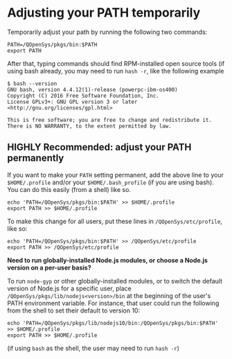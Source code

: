 # Adjusting your PATH temporarily

Temporarily adjust your path by running the following two commands:

```
PATH=/QOpenSys/pkgs/bin:$PATH
export PATH
```

After that, typing commands should find RPM-installed open source tools
(if using bash already, you may need to run `hash -r`, like the following example

```
$ bash --version
GNU bash, version 4.4.12(1)-release (powerpc-ibm-os400)
Copyright (C) 2016 Free Software Foundation, Inc.
License GPLv3+: GNU GPL version 3 or later <http://gnu.org/licenses/gpl.html>

This is free software; you are free to change and redistribute it.
There is NO WARRANTY, to the extent permitted by law.
```

## HIGHLY Recommended: adjust your PATH permanently

If you want to make your `PATH` setting permanent, add the above line to your
`$HOME/.profile` and/or your `$HOME/.bash_profile` (if you are using bash).
You can do this easily (from a shell) like so.

```
echo 'PATH=/QOpenSys/pkgs/bin:$PATH' >> $HOME/.profile
export PATH >> $HOME/.profile
```

To make this change for all users, put these lines in `/QOpenSys/etc/profile`,
like so:

```
echo 'PATH=/QOpenSys/pkgs/bin:$PATH' >> /QOpenSys/etc/profile
export PATH >> /QOpenSys/etc/profile
```

**Need to run globally-installed Node.js modules,
or choose a Node.js version on a per-user basis?**

To run `node-gyp` or other globally-installed modules, or to switch the default
version of Node.js for a specific user, place `/QOpenSys/pkgs/lib/nodejs<version>/bin`
at the beginning of the user's PATH environment variable. For instance, that user
could run the following from the shell to set their default to version 10:

```
echo 'PATH=/QOpenSys/pkgs/lib/nodejs10/bin:/QOpenSys/pkgs/bin:$PATH' >> $HOME/.profile
export PATH >> $HOME/.profile
```

(if using `bash` as the shell, the user may need to run `hash -r`)
